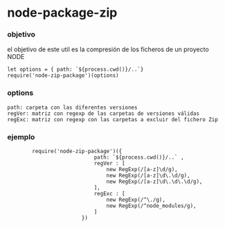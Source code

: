 # node-package-zip

### objetivo

el objetivo de este util es la compresión de los ficheros de un proyecto NODE



```
let options = { path: `${process.cwd()}/..`}
require('node-zip-package')(options)

```    
### options

    path: carpeta con las diferentes versiones
    regVer: matriz con regexp de las carpetas de versiones válidas
    regExc: matriz con regexp con las carpetas a excluir del fichero Zip

### ejemplo
```
        require('node-zip-package')({
                            path: `${process.cwd()}/..` ,
                            regVer : [
                                new RegExp(/[a-z]\d/g),
                                new RegExp(/[a-z]\d\.\d/g),
                                new RegExp(/[a-z]\d\.\d\.\d/g),
                            ],
                            regExc : [
                                new RegExp(/^\./g),
                                new RegExp(/^node_modules/g),
                            ]
                        })

```